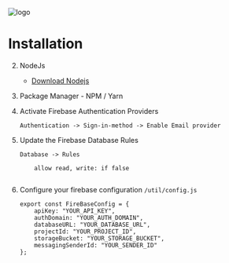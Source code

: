![logo](https://miro.medium.com/max/1024/1*vgy9tD1ixcaztpirUw0QCw.png)

# Installation

2.  NodeJs
    - [Download Nodejs](https://nodejs.org/en/download/)
3.  Package Manager - NPM / Yarn
4.  Activate Firebase Authentication Providers

    `Authentication -> Sign-in-method -> Enable Email provider`

5.  Update the Firebase Database Rules

    `Database -> Rules`

    ```
        allow read, write: if false
        
    ```

6.  Configure your firebase configuration `/util/config.js`

    ```
    export const FireBaseConfig = {
        apiKey: "YOUR_API_KEY",
        authDomain: "YOUR_AUTH_DOMAIN",
        databaseURL: "YOUR_DATABASE_URL",
        projectId: "YOUR_PROJECT_ID",
        storageBucket: "YOUR_STORAGE_BUCKET",
        messagingSenderId: "YOUR_SENDER_ID"
    };
    ```
